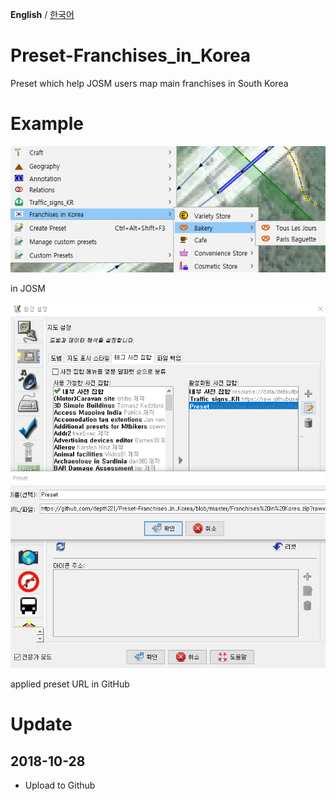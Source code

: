 **English** / [한국어](README_ko.md)

# Preset-Franchises_in_Korea
Preset which help JOSM users map main franchises in South Korea

# Example
![in JOSM](image/En.png)

in JOSM

![applied preset URL in GitHub](image/applyURL.png)

applied preset URL in GitHub

# Update
## 2018-10-28
* Upload to Github
